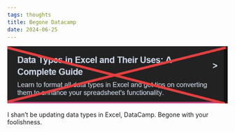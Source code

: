 ```yaml
---
tags: thoughts
title: Begone Datacamp
date: 2024-06-25
---
```


![datacamp](https://raw.githubusercontent.com/muneer78/muneer78.github.io/master/images/datacampexcel.jpg)

I shan’t be updating data types in Excel, DataCamp. Begone with your foolishness.
